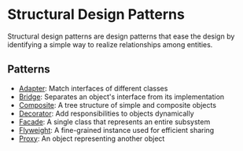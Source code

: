 # Structural Design Patterns

Structural design patterns are design patterns that ease the design by identifying a simple way to realize relationships among entities.

## Patterns

- [Adapter](adapter/): Match interfaces of different classes
- [Bridge](bridge/): Separates an object's interface from its implementation
- [Composite](composite/): A tree structure of simple and composite objects
- [Decorator](decorator/): Add responsibilities to objects dynamically
- [Facade](facade/): A single class that represents an entire subsystem
- [Flyweight](flyweight/): A fine-grained instance used for efficient sharing
- [Proxy](proxy/): An object representing another object
